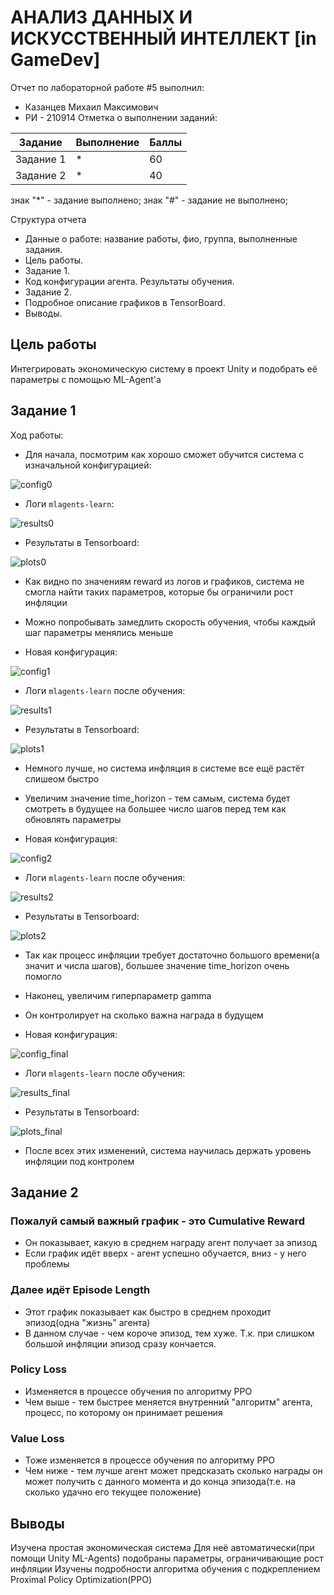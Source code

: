 # АНАЛИЗ ДАННЫХ И ИСКУССТВЕННЫЙ ИНТЕЛЛЕКТ [in GameDev]
Отчет по лабораторной работе #5 выполнил:
- Казанцев Михаил Максимович
- РИ - 210914
Отметка о выполнении заданий:

| Задание | Выполнение | Баллы |
| ------ | ------ | ------ |
| Задание 1 | * | 60 |
| Задание 2 | * | 40 |

знак "*" - задание выполнено; знак "#" - задание не выполнено;


Структура отчета

- Данные о работе: название работы, фио, группа, выполненные задания.
- Цель работы.
- Задание 1.
- Код конфигурации агента. Результаты обучения.
- Задание 2.
- Подробное описание графиков в TensorBoard.
- Выводы.

## Цель работы
Интегрировать экономическую систему в проект Unity и подобрать её параметры с помощью ML-Agent'а

## Задание 1
Ход работы:
- Для начала, посмотрим как хорошо сможет обучится система с изначальной конфигурацией:

![config0](images/config0.png?raw=true)

- Логи `mlagents-learn`:

![results0](images/results0.png?raw=true)

- Результаты в Tensorboard:

![plots0](images/plots0.png?raw=true)

- Как видно по значениям reward из логов и графиков, система не смогла найти таких параметров, которые бы ограничили рост инфляции

- Можно попробывать замедлить скорость обучения, чтобы каждый шаг параметры менялись меньше

- Новая конфигурация:

![config1](images/config1.png?raw=true)

- Логи `mlagents-learn` после обучения:

![results1](images/results1.png?raw=true)

- Результаты в Tensorboard:

![plots1](images/plots1.png?raw=true)

- Немного лучше, но система инфляция в системе все ещё растёт слишеом быстро

- Увеличим значение time_horizon - тем самым, система будет смотреть в будущее на большее число шагов перед тем как обновлять параметры

- Новая конфигурация:

![config2](images/config2.png?raw=true)

- Логи `mlagents-learn` после обучения:

![results2](images/results2.png?raw=true)

- Результаты в Tensorboard:

![plots2](images/plots2.png?raw=true)

- Так как процесс инфляции требует достаточно большого времени(а значит и числа шагов), большее значение time_horizon очень помогло

- Наконец, увеличим гиперпараметр gamma

- Он контролирует на сколько важна награда в будущем

- Новая конфигурация:

![config_final](images/config_final.png?raw=true)

- Логи `mlagents-learn` после обучения:

![results_final](images/results_final.png?raw=true)

- Результаты в Tensorboard:

![plots_final](images/plots_final.png?raw=true)

- После всех этих изменений, система научилась держать уровень инфляции под контролем

## Задание 2

### Пожалуй самый важный график - это Cumulative Reward
- Он показывает, какую в среднем награду агент получает за эпизод
- Если график идёт вверх - агент успешно обучается, вниз - у него проблемы

### Далее идёт Episode Length
- Этот график показывает как быстро в среднем проходит эпизод(одна "жизнь" агента)
- В данном случае - чем короче эпизод, тем хуже. Т.к. при слишком большой инфляции эпизод сразу кончается.

### Policy Loss
- Изменяется в процессе обучения по алгоритму PPO
- Чем выше - тем быстрее меняется внутренний "алгоритм" агента, процесс, по которому он принимает решения

### Value Loss
- Тоже изменяется в процессе обучения по алгоритму PPO
- Чем ниже - тем лучше агент может предсказать сколько награды он может получить с данного момента и до конца эпизода(т.е. на сколько удачно его текущее положение)


## Выводы
Изучена простая экономическая система
Для неё автоматически(при помощи Unity ML-Agents) подобраны параметры, ограничивающие рост инфляции
Изучены подробности алгоритма обучения с подкреплением Proximal Policy Optimization(PPO)
